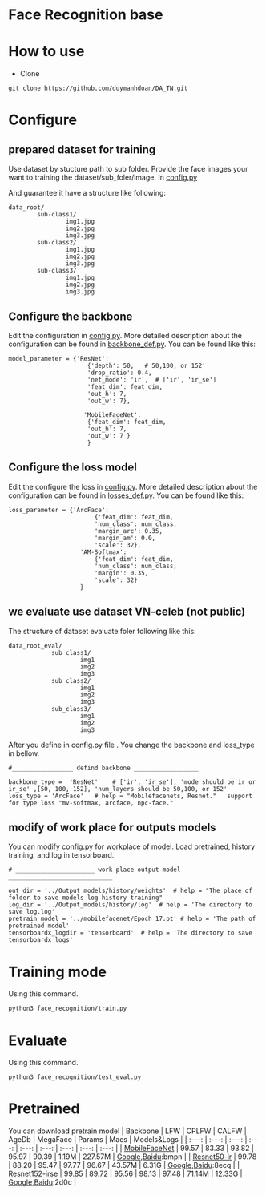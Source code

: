 
# Face Recognition base

 
# How to use 
- Clone
```
git clone https://github.com/duymanhdoan/DA_TN.git
```
# Configure 

## prepared dataset for training

Use dataset by stucture path to sub folder. Provide the face images your want to training the dataset/sub_foler/image. In [config.py](../face_recognition/config.py) 

And guarantee it have a structure like following:
```
data_root/
        sub-class1/
                img1.jpg
                img2.jpg
                img3.jpg
        sub-class2/
                img1.jpg
                img2.jpg
                img3.jpg
        sub-class3/
                img1.jpg
                img2.jpg
                img3.jpg

``` 
## Configure the backbone 
Edit the configuration in [config.py](../face_recognition/config.py). More detailed description about the configuration can be found in [backbone_def.py](../face_recognition/backbone/backbone_def.py).   You can be found like this:  

```
model_parameter = {'ResNet': 
                      {'depth': 50,   # 50,100, or 152'
                      'drop_ratio': 0.4, 
                      'net_mode': 'ir',  # ['ir', 'ir_se']
                      'feat_dim': feat_dim, 
                      'out_h': 7, 
                      'out_w': 7},

                     'MobileFaceNet': 
                      {'feat_dim': feat_dim, 
                      'out_h': 7, 
                      'out_w': 7 }
                      } 

```
## Configure the loss model 
Edit the configure the loss in [config.py](../face_recognition/config.py). More detailed description about the configuration can be found in [losses_def.py](../face_recognition/losses/loss_def.py).   You can be found like this: 

```
loss_parameter = {'ArcFace':
                        {'feat_dim': feat_dim,
                        'num_class': num_class,
                        'margin_arc': 0.35,
                        'margin_am': 0.0,
                        'scale': 32},
                    'AM-Softmax':
                        {'feat_dim': feat_dim,
                        'num_class': num_class,
                        'margin': 0.35,
                        'scale': 32}
                    } 

```
## we evaluate use dataset VN-celeb (not public)

The structure of dataset evaluate foler following like this: 
```
data_root_eval/ 
            sub_class1/
                    img1
                    img2
                    img3
            sub_class2/
                    img1
                    img2
                    img3
            sub_class3/
                    img1
                    img2
                    img3
```

After you define in config.py file . You change the backbone and loss_type in bellow.  
```
#_________________ defind backbone __________________ 

backbone_type =  'ResNet'    # ['ir', 'ir_se'], 'mode should be ir or ir_se' ,[50, 100, 152], 'num_layers should be 50,100, or 152'
loss_type = 'ArcFace'   # help = "Mobilefacenets, Resnet."   support for type loss "mv-softmax, arcface, npc-face."
```
## modify of work place for outputs models
You can modify [config.py](../face_recognition/config.py) for workplace of model. Load pretrained, history training, and log in tensorboard. 

```
# ______________________ work place output model _____________________________

out_dir = '../Output_models/history/weights'  # help = "The place of folder to save models log history training"
log_dir = '../Output_models/history/log'  # help = 'The directory to save log.log'
pretrain_model = '../mobilefacenet/Epoch_17.pt' # help = 'The path of pretrained model'
tensorboardx_logdir = 'tensorboard'  # help = 'The directory to save tensorboardx logs'

```
# Training mode 
Using this command.
``` 
python3 face_recognition/train.py
```
# Evaluate 

Using this command.
```
python3 face_recognition/test_eval.py
```


# Pretrained 
You can download pretrain model 
| Backbone | LFW | CPLFW | CALFW | AgeDb | MegaFace | Params | Macs | Models&Logs |
| :---: | :---: | :---: | :---: | :---: | :---: | :---: | :---: | :---: |
| [MobileFaceNet](https://arxiv.org/abs/1804.07573)   | 99.57 | 83.33 | 93.82 | 95.97 | 90.39 | 1.19M | 227.57M | [Google](https://drive.google.com/drive/folders/1v8G_y4JzoVaxXGlt3iLtd6TIk0GYwA2c?usp=sharing),[Baidu](https://pan.baidu.com/s/1RqBkIqd3zCdpUO50DHpOIw):bmpn |
| [Resnet50-ir](https://arxiv.org/abs/1512.03385)     | 99.78 | 88.20 | 95.47 | 97.77 | 96.67 | 43.57M | 6.31G | [Google](https://drive.google.com/drive/folders/1s1O5YcoFFy5godV1velyIwq_CcXDXUrz?usp=sharing),[Baidu](https://pan.baidu.com/s/1W7LAAQ9jtA9jojpsrjI1Fg):8ecq |
| [Resnet152-irse](https://arxiv.org/abs/1709.01507)  | 99.85 | 89.72 | 95.56 | 98.13 | 97.48 | 71.14M | 12.33G | [Google](https://drive.google.com/drive/folders/1FzXobevacaQ-Y1NAhMjTKZCP3gu4I3ni?usp=sharing),[Baidu](https://pan.baidu.com/s/10Fhgn9fjjtqPLXgrYTaPlA):2d0c |
